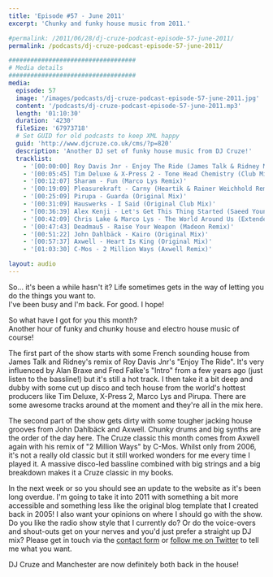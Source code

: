 ```yaml
---
title: 'Episode #57 - June 2011'
excerpt: 'Chunky and funky house music from 2011.'

#permalink: /2011/06/28/dj-cruze-podcast-episode-57-june-2011/
permalink: /podcasts/dj-cruze-podcast-episode-57-june-2011/

###################################
# Media details
###################################
media:
  episode: 57
  image: '/images/podcasts/dj-cruze-podcast-episode-57-june-2011.jpg'
  content: '/podcasts/dj-cruze-podcast-episode-57-june-2011.mp3'
  length: '01:10:30'
  duration: '4230'
  fileSize: '67973718'
  # Set GUID for old podcasts to keep XML happy
  guid: 'http://www.djcruze.co.uk/cms/?p=820'
  description: 'Another DJ set of funky house music from DJ Cruze!'
  tracklist:
    - '[00:00:00] Roy Davis Jnr - Enjoy The Ride (James Talk & Ridney Mix)'
    - '[00:05:45] Tim Deluxe & X-Press 2 - Tone Head Chemistry (Club Mix)'
    - '[00:12:07] Sharam - Fun (Marco Lys Remix)'
    - '[00:19:09] Pleasurekraft - Carny (Heartik & Rainer Weichhold Remix)'
    - '[00:25:09] Pirupa - Guarda (Original Mix)'
    - '[00:31:09] Hauswerks - I Said (Original Club Mix)'
    - "[00:36:39] Alex Kenji - Let's Get This Thing Started (Saeed Younan Mix)"
    - '[00:42:09] Chris Lake & Marco Lys - The World Around Us (Extended Mix)'
    - '[00:47:43] Deadmau5 - Raise Your Weapon (Madeon Remix)'
    - '[00:51:22] John Dahlbäck - Kairo (Original Mix)'
    - '[00:57:37] Axwell - Heart Is King (Original Mix)'
    - '[01:03:30] C-Mos - 2 Million Ways (Axwell Remix)'

layout: audio
---
```


So... it's been a while hasn't it? Life sometimes gets in the way of letting you do the things you want to.  
I've been busy and I'm back. For good. I hope!

So what have I got for you this month?  
Another hour of funky and chunky house and electro house music of course!

The first part of the show starts with some French sounding house from James Talk and Ridney's remix of Roy Davis Jnr's "Enjoy The Ride". It's very influenced by Alan Braxe and Fred Falke's "Intro" from a few years ago (just listen to the bassline!) but it's still a hot track. I then take it a bit deep and dubby with some cut up disco and tech house from the world's hottest producers like Tim Deluxe, X-Press 2, Marco Lys and Pirupa. There are some awesome tracks around at the moment and they're all in the mix here.

The second part of the show gets dirty with some tougher jacking house grooves from John Dahlbäck and Axwell. Chunky drums and big synths are the order of the day here. The Cruze classic this month comes from Axwell again with his remix of "2 Million Ways" by C-Mos. Whilst only from 2006, it's not a really old classic but it still worked wonders for me every time I played it. A massive disco-led bassline combined with big strings and a big breakdown makes it a Cruze classic in my books.

In the next week or so you should see an update to the website as it's been long overdue. I'm going to take it into 2011 with something a bit more accessible and something less like the original blog template that I created back in 2005! I also want your opinions on where I should go with the show. Do you like the radio show style that I currently do? Or do the voice-overs and shout-outs get on your nerves and you'd just prefer a straight up DJ mix? Please get in touch via the [contact form](/contact) or [follow me on Twitter](https://twitter.com/djcruze) to tell me what you want.

DJ Cruze and Manchester are now definitely both back in the house!
